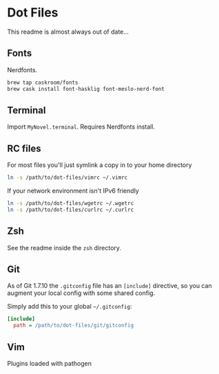 # Dot Files

This readme is almost always out of date...

## Fonts

Nerdfonts.

```sh
brew tap caskroom/fonts
brew cask install font-hasklig font-meslo-nerd-font
```

## Terminal

Import `MyNovel.terminal`.
Requires Nerdfonts install.

## RC files

For most files you'll just symlink a copy in to your home directory

```sh
ln -s /path/to/dot-files/vimrc ~/.vimrc
```

If your network environment isn't IPv6 friendly
``` sh
ln -s /path/to/dot-files/wgetrc ~/.wgetrc
ln -s /path/to/dot-files/curlrc ~/.curlrc
```

## Zsh

See the readme inside the `zsh` directory.

## Git

As of Git 1.7.10 the `.gitconfig` file has an `[include]` directive, so you can augment your local config with some shared config.

Simply add this to your global `~/.gitconfig`:

```ini
[include]
  path = /path/to/dot-files/git/gitconfig
```

## Vim

Plugins loaded with pathogen